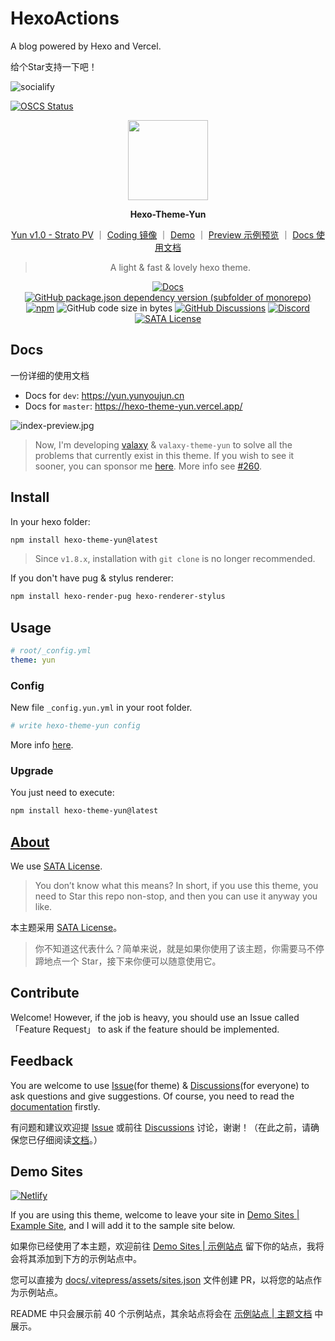 # HexoActions
A blog powered by Hexo and Vercel.

给个Star支持一下吧！

<img src="https://socialify.git.ci/NiuFuyu855/HexoActions/image?description=1&descriptionEditable=%E5%9F%BA%E4%BA%8EHexo%E7%9A%84%E5%B0%8F%E5%B0%8F%E5%8D%9A%E5%AE%A2%0A%E6%AC%A2%E8%BF%8E%E5%A4%A7%E5%AE%B6%E6%9D%A5%E4%BA%92%E6%8D%A2%E5%8F%8B%E9%93%BE~&font=Inter&forks=1&logo=https%3A%2F%2Fzgq-inc.github.io%2Foverthefirewall%2Fimage%2Fvpnclient_black.png&name=1&owner=1&pattern=Brick%20Wall&stargazers=1&theme=Light" alt="socialify">

[![OSCS Status](https://www.oscs1024.com/platform/badge/NiuFuyu855/HexoActions.svg?size=small)](https://www.oscs1024.com/project/NiuFuyu855/HexoActions?ref=badge_small)

<p align="center">
<img width="128" src="https://cdn.jsdelivr.net/gh/YunYouJun/hexo-theme-yun/docs/public/logo.gif">
</p>

<p align="center">
<b>Hexo-Theme-Yun</b>
</p>

<div align="center">

[Yun v1.0 - Strato PV](https://www.bilibili.com/video/BV17t4y1S7tz) ｜
[Coding 镜像](https://yunyoujun.coding.net/public/hexo-theme-yun/hexo-theme-yun/git/files) ｜
[Demo](https://hexo-theme-yun.yunyoujun.cn) ｜
[Preview 示例预览](https://www.yunyoujun.cn) ｜
[Docs 使用文档](https://yun.yunyoujun.cn)

> A light & fast & lovely hexo theme.

[![Docs](https://github.com/YunYouJun/hexo-theme-yun/workflows/trigger/badge.svg)](https://yun.yunyoujun.cn)
[![GitHub package.json dependency version (subfolder of monorepo)](https://img.shields.io/github/package-json/dependency-version/YunYouJun/hexo-theme-yun/dev/hexo?filename=demo%2Fpackage.json&logo=hexo)](https://hexo.io)
[![npm](https://img.shields.io/npm/v/hexo-theme-yun)](https://www.npmjs.com/package/hexo-theme-yun)
![GitHub code size in bytes](https://img.shields.io/github/languages/code-size/YunYouJun/hexo-theme-yun?logo=vs-code)
[![GitHub Discussions](https://img.shields.io/github/discussions/YunYouJun/hexo-theme-yun?color=9cf&logo=github)](https://github.com/YunYouJun/hexo-theme-yun/discussions)
[![Discord](https://img.shields.io/discord/752821465891733574?label=discord&logo=discord)](https://discord.gg/nd3mPkU5j8)
[![SATA License](https://img.shields.io/badge/license-SATA-green.svg)](https://github.com/zTrix/sata-license)

</div>

## Docs

一份详细的使用文档

- Docs for `dev`: <https://yun.yunyoujun.cn>
- Docs for `master`: <https://hexo-theme-yun.vercel.app/>

![index-preview.jpg](https://cdn.jsdelivr.net/gh/YunYouJun/hexo-theme-yun/docs/public/images/index-preview.jpg)

> Now, I'm developing [valaxy](https://github.com/YunYouJun/valaxy) & `valaxy-theme-yun` to solve all the problems that currently exist in this theme.
> If you wish to see it sooner, you can sponsor me [here](https://sponsors.yunyoujun.cn/).
> More info see [#260](https://github.com/YunYouJun/hexo-theme-yun/discussions/260).

## Install

In your hexo folder:

```bash
npm install hexo-theme-yun@latest
```

> Since `v1.8.x`, installation with `git clone` is no longer recommended.

If you don't have pug & stylus renderer:

```bash
npm install hexo-render-pug hexo-renderer-stylus
```

## Usage

```yaml
# root/_config.yml
theme: yun
```

### Config

New file `_config.yun.yml` in your root folder.

```yaml
# write hexo-theme-yun config
```

More info [here](https://yun.yunyoujun.cn/guide/config.html).

### Upgrade

You just need to execute:

```bash
npm install hexo-theme-yun@latest
```

## [About](https://yun.yunyoujun.cn/guide/about.html)

We use [SATA License](https://github.com/zTrix/sata-license).

> You don’t know what this means? In short, if you use this theme, you need to Star this repo non-stop, and then you can use it anyway you like.

本主题采用 [SATA License](https://github.com/zTrix/sata-license)。

> 你不知道这代表什么？简单来说，就是如果你使用了该主题，你需要马不停蹄地点一个 Star，接下来你便可以随意使用它。

## Contribute

Welcome! However, if the job is heavy, you should use an Issue called 「Feature Request」 to ask if the feature should be implemented.

## Feedback

You are welcome to use [Issue](https://github.com/YunYouJun/hexo-theme-yun/issues)(for theme) & [Discussions](https://github.com/YunYouJun/hexo-theme-yun/discussions)(for everyone) to ask questions and give suggestions.
Of course, you need to read the [documentation](https://yun.yunyoujun.cn/en/) firstly.

有问题和建议欢迎提 [Issue](https://github.com/YunYouJun/hexo-theme-yun/issues) 或前往 [Discussions](https://github.com/YunYouJun/hexo-theme-yun/discussions) 讨论，谢谢！（在此之前，请确保您已仔细阅读[文档](https://yun.yunyoujun.cn)。）

## Demo Sites

[![Netlify](https://img.shields.io/netlify/4acb3c9b-fbcd-488e-be70-18942eb2669f?logo=netlify)](https://yunyoujun.netlify.app)

If you are using this theme, welcome to leave your site in [Demo Sites | Example Site](https://github.com/YunYouJun/hexo-theme-yun/discussions/97), and I will add it to the sample site below.

如果你已经使用了本主题，欢迎前往 [Demo Sites | 示例站点](https://github.com/YunYouJun/hexo-theme-yun/discussions/97) 留下你的站点，我将会将其添加到下方的示例站点中。

您可以直接为 [docs/.vitepress/assets/sites.json](https://github.com/YunYouJun/hexo-theme-yun/blob/dev/docs/.vitepress/assets/sites.json) 文件创建 PR，以将您的站点作为示例站点。

README 中只会展示前 40 个示例站点，其余站点将会在 [示例站点 | 主题文档](https://yun.yunyoujun.cn/demo/) 中展示。
